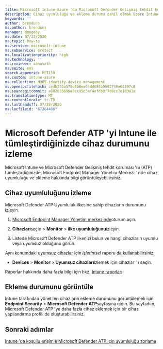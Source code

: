 ```yaml
---
title: Microsoft Intune-Azure 'da Microsoft Defender Gelişmiş tehdit koruması (ATP) tümleştirmesini izleme | Microsoft Docs
description: Cihaz uyumluluğu ve ekleme durumu dahil olmak üzere Intune ile Microsoft Defender Gelişmiş tehdit koruması 'nı (Microsoft Defender ATP) izleyin.
keywords: ''
author: brenduns
ms.author: brenduns
manager: dougeby
ms.date: 07/23/2020
ms.topic: how-to
ms.service: microsoft-intune
ms.subservice: protect
ms.localizationpriority: high
ms.technology: ''
ms.reviewer: aanavath
ms.suite: ems
search.appverid: MET150
ms.custom: intune-azure
ms.collection: M365-identity-device-management
ms.openlocfilehash: cedb255a575d4b6ea04dd684b5592748e63397c8
ms.sourcegitcommit: a882035696a8cc95c3ef4efdb9f7d0cc7e183a1a
ms.translationtype: MT
ms.contentlocale: tr-TR
ms.lasthandoff: 07/28/2020
ms.locfileid: "87264486"
---
```

# <a name="monitor-device-status-when-you-integrate-microsoft-defender-atp-with-intune"></a>Microsoft Defender ATP 'yi Intune ile tümleştirdiğinizde cihaz durumunu izleme

Microsoft Intune ve Microsoft Defender Gelişmiş tehdit koruması 'nı (ATP) tümleştirdiğinizde, Microsoft Endpoint Manager Yönetim Merkezi ' nde cihaz uyumluluğu ve ekleme hakkında bilgi görüntüleyebilirsiniz.

## <a name="monitor-device-compliance"></a>Cihaz uyumluluğunu izleme

Microsoft Defender ATP Uyumluluk ilkesine sahip cihazların durumunu izleyin.

1. [Microsoft Endpoint Manager Yönetim merkezinde](https://go.microsoft.com/fwlink/?linkid=2109431)oturum açın.

2. **Cihazları**seçin  >  **Monitor**  >  **ilke uyumluluğunu**izleyin.

3. Listede Microsoft Defender ATP ilkenizi bulun ve hangi cihazların uyumlu veya uyumsuz olduğunu görün.

Aynı konumdaki uyumsuz cihazlar için *işletimsel* raporu da kullanabilirsiniz:

- **Devices**  >  **Monitor**  >  **Uyumsuz cihazları**izlemek için cihazlar ' ı seçin.

Raporlar hakkında daha fazla bilgi için bkz. [Intune raporları](../fundamentals/reports.md).

## <a name="view-onboarding-status"></a>Ekleme durumunu görüntüle

Intune tarafından yönetilen cihazların ekleme durumunu görüntülemek için **Endpoint Security**  >  **Microsoft Defender ATP**sayfasına gidin. Bu sayfadan, Microsoft Defender ATP 'ye daha fazla cihaz eklemek için bir cihaz yapılandırma profili de oluşturabilirsiniz.

## <a name="next-steps"></a>Sonraki adımlar

[Intune 'da koşullu erişimle Microsoft Defender ATP için uyumluluğu zorlama](../protect/advanced-threat-protection.md)
